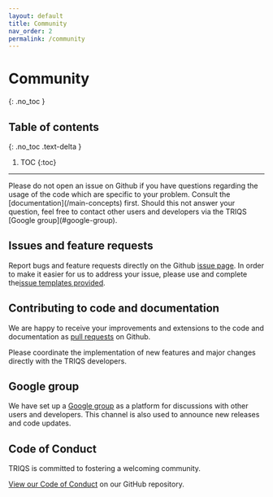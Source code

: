 ```yaml
---
layout: default
title: Community
nav_order: 2
permalink: /community
---
```


# Community
{: .no_toc }

## Table of contents
{: .no_toc .text-delta }

1. TOC
{:toc}

---
<!-- TODO: LIZ fix this spacing. Do we need another kind of inset class? -->
<div class="code-example" markdown="1">
Please do not open an issue on Github if you have questions regarding the usage of the code which are specific to your problem. Consult the [documentation](/main-concepts) first. Should this not answer your question, feel free to contact other users and developers via the TRIQS [Google group](#google-group).
</div>

## Issues and feature requests

Report bugs and feature requests directly on the Github [issue page](https://github.com/TRIQS/triqs/issues).  In order to make it easier for us to address your issue, please use and complete the[issue templates provided](https://github.com/TRIQS/triqs/issues/new).

## Contributing to code and documentation

We are happy to receive your improvements and extensions to the code and documentation as
[pull requests](https://github.com/TRIQS/triqs/pulls) on Github.

Please coordinate the implementation of new features and major changes
directly with the TRIQS developers.

## Google group

We have set up a [Google group](https://triqs.github.io/announcements) as a platform for discussions with other users and developers. This channel is also used to announce new releases and code updates.

## Code of Conduct

TRIQS is committed to fostering a welcoming community.

<!-- TODO: ADD TO CORRECT Repo -->
[View our Code of Conduct](https://github.com/triqs/triqs/tree/master/CODE_OF_CONDUCT.md) on our GitHub repository.
